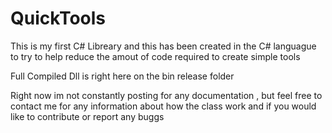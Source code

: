 # QuickTools
This is my first C# Libreary and this  has been created in the C# languague to try to help reduce the amout of code required to create simple tools

Full Compiled Dll is right here on the bin release folder 


Right now im not constantly posting for any documentation , but feel free to contact me for any information about how the class work and if you would like to contribute or report any buggs 
